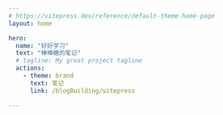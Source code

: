 ```yaml
---
# https://vitepress.dev/reference/default-theme-home-page
layout: home

hero:
  name: "好好学习"
  text: "棒棒糖的笔记"
  # tagline: My great project tagline
  actions:
    - theme: brand
      text: 笔记
      link: /blogBuilding/vitepress

---
```


